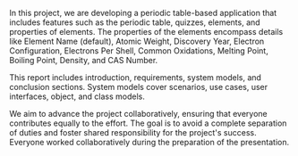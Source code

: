 In this project, we are developing a periodic table-based application that includes features such as the periodic table, quizzes, elements, and properties of elements. The properties of the elements encompass details like Element Name (default), Atomic Weight, Discovery Year, Electron Configuration, Electrons Per Shell, Common Oxidations, Melting Point, Boiling Point, Density, and CAS Number.

This report includes introduction, requirements, system models, and conclusion sections. System models cover scenarios, use cases, user interfaces, object, and class models.

We aim to advance the project collaboratively, ensuring that everyone contributes equally to the effort. The goal is to avoid a complete separation of duties and foster shared responsibility for the project's success. Everyone worked collaboratively during the preparation of the presentation.

